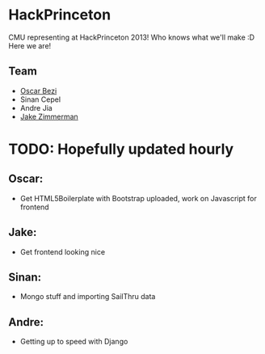 HackPrinceton
=============

CMU representing at HackPrinceton 2013!
Who knows what we'll make :D
Here we are!

Team
----
- [Oscar Bezi](http://www.oscarbezi.com)
- Sinan Cepel
- Andre Jia
- [Jake Zimmerman](http://www.jacobzimmerman.me)


TODO: Hopefully updated hourly
==============================

Oscar:
------
- Get HTML5Boilerplate with Bootstrap uploaded, work on Javascript for frontend

Jake:
-----
- Get frontend looking nice

Sinan:
------
- Mongo stuff and importing SailThru data

Andre:
------
- Getting up to speed with Django

